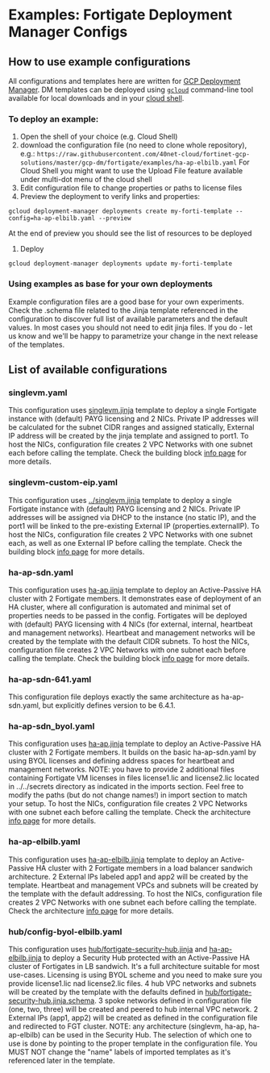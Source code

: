 # Examples: Fortigate Deployment Manager Configs

## How to use example configurations

All configurations and templates here are written for [GCP Deployment Manager](https://cloud.google.com/deployment-manager). DM templates can be deployed using [`gcloud`](https://cloud.google.com/sdk) command-line tool available for local downloads and in your [cloud shell](https://cloud.google.com/shell/docs/using-cloud-shell).

### To deploy an example:
1. Open the shell of your choice (e.g. Cloud Shell)
1. download the configuration file (no need to clone whole repository), e.g.:
`https://raw.githubusercontent.com/40net-cloud/fortinet-gcp-solutions/master/gcp-dm/fortigate/examples/ha-ap-elbilb.yaml`
For Cloud Shell you might want to use the Upload File feature available under multi-dot menu of the cloud shell
1. Edit configuration file to change properties or paths to license files
1. Preview the deployment to verify links and properties:
```
gcloud deployment-manager deployments create my-forti-template --config=ha-ap-elbilb.yaml --preview
```
At the end of preview you should see the list of resources to be deployed
1. Deploy
```
gcloud deployment-manager deployments update my-forti-template
```

### Using examples as base for your own deployments
Example configuration files are a good base for your own experiments. Check the .schema file related to the Jinja template referenced in the configuration to discover full list of available parameters and the default values. In most cases you should not need to edit jinja files. If you do - let us know and we'll be happy to parametrize your change in the next release of the templates.

## List of available configurations
### singlevm.yaml
This configuration uses [singlevm.jinja](../singlevm.jinja) template to deploy a single Fortigate instance with (default) PAYG licensing and 2 NICs. Private IP addresses will be calculated for the subnet CIDR ranges and assigned statically, External IP address will be created by the jinja template and assigned to port1.
To host the NICs, configuration file creates 2 VPC Networks with one subnet each before calling the template. Check the building block [info page](../singlevm.md) for more details.

### singlevm-custom-eip.yaml
This configuration uses [../singlevm.jinja](singlevm.jinja) template to deploy a single Fortigate instance with (default) PAYG licensing and 2 NICs. Private IP addresses will be assigned via DHCP to the instance (no static IP), and the port1 will be linked to the pre-existing External IP (properties.externalIP).
To host the NICs, configuration file creates 2 VPC Networks with one subnet each, as well as one External IP before calling the template. Check the building block [info page](../singlevm.md) for more details.

### ha-ap-sdn.yaml
This configuration uses [ha-ap.jinja](../ha-ap.jinja) template to deploy an Active-Passive HA cluster with 2 Fortigate members. It demonstrates ease of deployment of an HA cluster, where all configuration is automated and minimal set of properties needs to be passed in the config. Fortigates will be deployed with (default) PAYG licensing with 4 NICs (for external, internal, heartbeat and management networks). Heartbeat and management networks will be created by the template with the default CIDR subnets.
To host the NICs, configuration file creates 2 VPC Networks with one subnet each before calling the template. Check the building block [info page](../ha-ap.md) for more details.

### ha-ap-sdn-641.yaml
This configuration file deploys exactly the same architecture as ha-ap-sdn.yaml, but explicitly defines version to be 6.4.1.

### ha-ap-sdn_byol.yaml
This configuration uses [ha-ap.jinja](../ha-ap.jinja) template to deploy an Active-Passive HA cluster with 2 Fortigate members. It builds on the basic ha-ap-sdn.yaml by using BYOL licenses and defining address spaces for heartbeat and management networks.
NOTE: you have to provide 2 additional files containing Fortigate VM licenses in files license1.lic and license2.lic located in ../../secrets directory as indicated in the imports section. Feel free to modify the paths (but do not change names!) in import section to match your setup. 
To host the NICs, configuration file creates 2 VPC Networks with one subnet each before calling the template. Check the architecture [info page](../ha-ap.md) for more details.

### ha-ap-elbilb.yaml
This configuration uses [ha-ap-elbilb.jinja](../ha-ap-elbilb.jinja) template to deploy an Active-Passive HA cluster with 2 Fortigate members in a load balancer sandwich architecture. 2 External IPs labeled app1 and app2 will be created by the template. Heartbeat and management VPCs and subnets will be created by the template with the default addressing.
To host the NICs, configuration file creates 2 VPC Networks with one subnet each before calling the template. Check the architecture [info page](../ha-ap-elbilb.md) for more details.

### hub/config-byol-elbilb.yaml
This configuration uses [hub/fortigate-security-hub.jinja](../../hub/fortigate-security-hub.jinja) and [ha-ap-elbilb.jinja](../ha-ap-elbilb.jinja) to deploy a Security Hub protected with an Active-Passive HA cluster of Fortigates in LB sandwich. It's a full architecture suitable for most use-cases. Licensing is using BYOL scheme and you need to make sure you provide license1.lic nad license2.lic files. 4 hub VPC networks and subnets will be created by the template with the defaults defined in [hub/fortigate-security-hub.jinja.schema](../../hub/fortigate-security-hub.jinja.schema:hubNetworks). 3 spoke networks defined in configuration file (one, two, three) will be created and peered to hub internal VPC network. 2 External IPs (app1, app2) will be created as defined in the configuration file and redirected to FGT cluster.
NOTE: any architecture (singlevm, ha-ap, ha-ap-elbilb) can be used in the Security Hub. The selection of which one to use is done by pointing to the proper template in the configuration file. You MUST NOT change the "name" labels of imported templates as it's referenced later in the template.